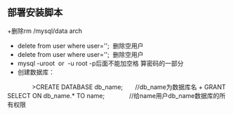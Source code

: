  
## 部署安装脚本
+删除rm  /mysql/data  arch
+ delete from  user where user='';  删除空用户
+ delete from  user where user='';  删除空用户
+ mysql  -uroot  or  -u root -p后面不能加空格 算密码的一部分
+ 创建数据库：

　　　　>CREATE DATABASE db_name;　　//db_name为数据库名
     +   GRANT SELECT ON db_name.* TO name;　　　　//给name用户db_name数据库的所有权限
